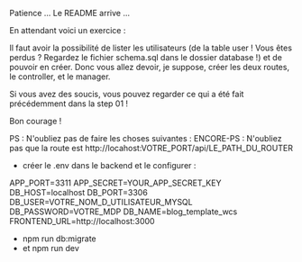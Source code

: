 Patience ... Le README arrive ...

En attendant voici un exercice :

Il faut avoir la possibilité de lister les utilisateurs (de la table user ! Vous êtes perdus ? Regardez le fichier schema.sql dans le dossier database !) et de pouvoir en créer.
Donc vous allez devoir, je suppose, créer les deux routes, le controller, et le manager.

Si vous avez des soucis, vous pouvez regarder ce qui a été fait précédemment dans la step 01 !

Bon courage !

PS : N'oubliez pas de faire les choses suivantes :
ENCORE-PS : N'oubliez pas que la route est http://locahost:VOTRE_PORT/api/LE_PATH_DU_ROUTER

- créer le .env dans le backend et le configurer :

APP_PORT=3311
APP_SECRET=YOUR_APP_SECRET_KEY
DB_HOST=localhost
DB_PORT=3306
DB_USER=VOTRE_NOM_D_UTILISATEUR_MYSQL
DB_PASSWORD=VOTRE_MDP
DB_NAME=blog_template_wcs
FRONTEND_URL=http://localhost:3000

- npm run db:migrate
- et npm run dev

